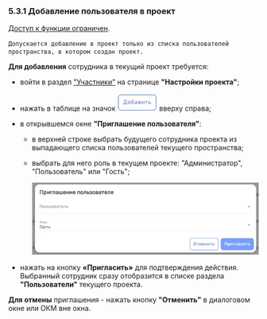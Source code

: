 ### 5.3.1 Добавление пользователя в проект  

[Доступ к функции ограничен](../../../9_roles_&_access/9.2_access.md).  

    Допускается добавление в проект только из списка пользователей пространства, в котором создан проект. 

**Для добавления** сотрудника в текущий проект требуется:  

- войти в раздел ["Участники"](5.3_members.md) на странице **"Настройки проекта"**;
- нажать в таблице на значок ![добавить](/imgs/добавить.jpg) вверху справа;
- в открывшемся окне **"Приглашение пользователя"**:
  - в верхней строке выбрать будущего сотрудника проекта из выпадающего списка пользователей текущего пространства;
  - выбрать для него роль в текущем проекте: "Администратор", "Пользователь" или "Гость";

    ![5.3.1-2](/imgs/5.3.1-2.jpg)

- нажать на кнопку **«Пригласить»** для подтверждения действия.  
  Выбранный сотрудник сразу отобразится в списке раздела **"Пользователи"** текущего проекта.  

**Для отмены** приглашения - нажать кнопку **"Отменить"** в диалоговом окне или ОКМ вне окна.
